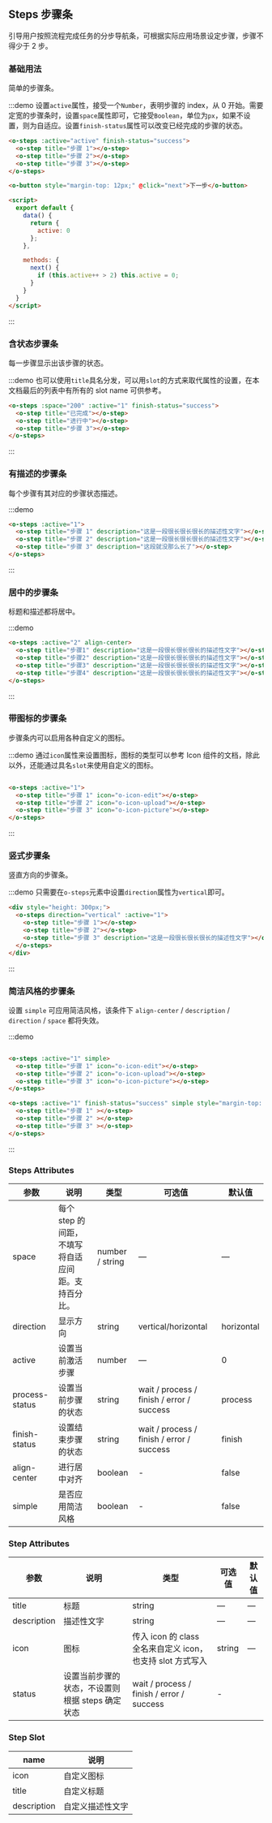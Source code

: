## Steps 步骤条
引导用户按照流程完成任务的分步导航条，可根据实际应用场景设定步骤，步骤不得少于 2 步。

### 基础用法

简单的步骤条。

:::demo 设置`active`属性，接受一个`Number`，表明步骤的 index，从 0 开始。需要定宽的步骤条时，设置`space`属性即可，它接受`Boolean`，单位为`px`，如果不设置，则为自适应。设置`finish-status`属性可以改变已经完成的步骤的状态。
```html
<o-steps :active="active" finish-status="success">
  <o-step title="步骤 1"></o-step>
  <o-step title="步骤 2"></o-step>
  <o-step title="步骤 3"></o-step>
</o-steps>

<o-button style="margin-top: 12px;" @click="next">下一步</o-button>

<script>
  export default {
    data() {
      return {
        active: 0
      };
    },

    methods: {
      next() {
        if (this.active++ > 2) this.active = 0;
      }
    }
  }
</script>
```
:::

### 含状态步骤条

每一步骤显示出该步骤的状态。

:::demo 也可以使用`title`具名分发，可以用`slot`的方式来取代属性的设置，在本文档最后的列表中有所有的 slot name 可供参考。
```html
<o-steps :space="200" :active="1" finish-status="success">
  <o-step title="已完成"></o-step>
  <o-step title="进行中"></o-step>
  <o-step title="步骤 3"></o-step>
</o-steps>
```
:::

### 有描述的步骤条

每个步骤有其对应的步骤状态描述。

:::demo
```html
<o-steps :active="1">
  <o-step title="步骤 1" description="这是一段很长很长很长的描述性文字"></o-step>
  <o-step title="步骤 2" description="这是一段很长很长很长的描述性文字"></o-step>
  <o-step title="步骤 3" description="这段就没那么长了"></o-step>
</o-steps>
```
:::

### 居中的步骤条

标题和描述都将居中。

:::demo
```html
<o-steps :active="2" align-center>
  <o-step title="步骤1" description="这是一段很长很长很长的描述性文字"></o-step>
  <o-step title="步骤2" description="这是一段很长很长很长的描述性文字"></o-step>
  <o-step title="步骤3" description="这是一段很长很长很长的描述性文字"></o-step>
  <o-step title="步骤4" description="这是一段很长很长很长的描述性文字"></o-step>
</o-steps>
```
:::

### 带图标的步骤条
步骤条内可以启用各种自定义的图标。

:::demo 通过`icon`属性来设置图标，图标的类型可以参考 Icon 组件的文档，除此以外，还能通过具名`slot`来使用自定义的图标。
```html

<o-steps :active="1">
  <o-step title="步骤 1" icon="o-icon-edit"></o-step>
  <o-step title="步骤 2" icon="o-icon-upload"></o-step>
  <o-step title="步骤 3" icon="o-icon-picture"></o-step>
</o-steps>
```
:::

### 竖式步骤条

竖直方向的步骤条。

:::demo 只需要在`o-steps`元素中设置`direction`属性为`vertical`即可。
```html
<div style="height: 300px;">
  <o-steps direction="vertical" :active="1">
    <o-step title="步骤 1"></o-step>
    <o-step title="步骤 2"></o-step>
    <o-step title="步骤 3" description="这是一段很长很长很长的描述性文字"></o-step>
  </o-steps>
</div>
```
:::

### 简洁风格的步骤条
设置 `simple` 可应用简洁风格，该条件下 `align-center` / `description` / `direction` / `space` 都将失效。

:::demo
```html

<o-steps :active="1" simple>
  <o-step title="步骤 1" icon="o-icon-edit"></o-step>
  <o-step title="步骤 2" icon="o-icon-upload"></o-step>
  <o-step title="步骤 3" icon="o-icon-picture"></o-step>
</o-steps>

<o-steps :active="1" finish-status="success" simple style="margin-top: 20px">
  <o-step title="步骤 1" ></o-step>
  <o-step title="步骤 2" ></o-step>
  <o-step title="步骤 3" ></o-step>
</o-steps>
```
:::

### Steps Attributes

| 参数      | 说明    | 类型      | 可选值       | 默认值   |
|---------- |-------- |---------- |-------------  |-------- |
| space | 每个 step 的间距，不填写将自适应间距。支持百分比。 | number / string | — | — |
| direction | 显示方向 | string | vertical/horizontal | horizontal |
| active | 设置当前激活步骤  | number | — | 0 |
| process-status | 设置当前步骤的状态 | string | wait / process / finish / error / success | process |
| finish-status | 设置结束步骤的状态 | string | wait / process / finish / error / success | finish |
| align-center | 进行居中对齐 | boolean | - | false |
| simple | 是否应用简洁风格 | boolean | - | false |

### Step Attributes
| 参数      | 说明    | 类型      | 可选值       | 默认值   |
|---------- |-------- |---------- |-------------  |-------- |
| title | 标题 | string | — | — |
| description | 描述性文字 | string | — | — |
| icon | 图标 | 传入 icon 的 class 全名来自定义 icon，也支持 slot 方式写入 | string | — |
| status | 设置当前步骤的状态，不设置则根据 steps 确定状态 | wait / process / finish / error / success | - |

### Step Slot
| name | 说明  |
|----|----|
| icon | 自定义图标 |
| title | 自定义标题 |
| description | 自定义描述性文字 |
